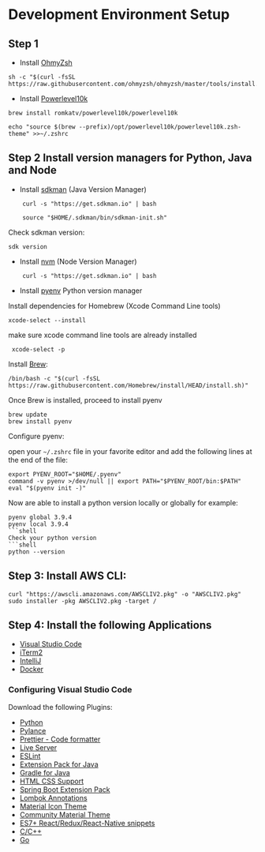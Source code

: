 # Development Environment Setup

## Step 1

- Install [OhmyZsh](https://ohmyz.sh/)


```shell
sh -c "$(curl -fsSL https://raw.githubusercontent.com/ohmyzsh/ohmyzsh/master/tools/install.sh)"

```


- Install [Powerlevel10k](https://ohmyz.sh/)


```shell
brew install romkatv/powerlevel10k/powerlevel10k

echo "source $(brew --prefix)/opt/powerlevel10k/powerlevel10k.zsh-theme" >>~/.zshrc
```


## Step 2 Install version managers for Python, Java and Node


- Install [sdkman](https://sdkman.io/) (Java Version Manager)

```shell
    curl -s "https://get.sdkman.io" | bash

    source "$HOME/.sdkman/bin/sdkman-init.sh"
```

Check sdkman version:

```shell
sdk version
```

- Install [nvm](https://sdkman.io/) (Node Version Manager)

```shell
    curl -s "https://get.sdkman.io" | bash
```


- Install [pyenv]() Python version manager


Install dependencies for Homebrew (Xcode Command Line tools)

```shell
xcode-select --install
```
 make sure xcode command line tools are already installed

```shell
 xcode-select -p
```


Install [Brew](https://brew.sh/):


```shell
/bin/bash -c "$(curl -fsSL https://raw.githubusercontent.com/Homebrew/install/HEAD/install.sh)"
```

Once Brew is installed, proceed to install pyenv
```shell
brew update
brew install pyenv
```

Configure pyenv:

open your `~/.zshrc` file in your favorite editor and add the following lines at the end of the file:

```shell
export PYENV_ROOT="$HOME/.pyenv"
command -v pyenv >/dev/null || export PATH="$PYENV_ROOT/bin:$PATH"
eval "$(pyenv init -)"
```

Now are able to install a python version locally or globally for example:


```shell
pyenv global 3.9.4
pyenv local 3.9.4
```shell
Check your python version
```shell
python --version
```


## Step 3: Install AWS CLI:

```shell
curl "https://awscli.amazonaws.com/AWSCLIV2.pkg" -o "AWSCLIV2.pkg"
sudo installer -pkg AWSCLIV2.pkg -target /
```


## Step 4:  Install the following Applications

- [Visual Studio Code](https://code.visualstudio.com/)
- [iTerm2](https://iterm2.com/)
- [IntelliJ](https://www.jetbrains.com/idea/)
- [Docker](https://www.docker.com)




### Configuring Visual Studio Code

Download the following Plugins:

- [Python](https://marketplace.visualstudio.com/items?itemName=ms-python.python)
- [Pylance](https://marketplace.visualstudio.com/items?itemName=ms-python.vscode-pylance)
- [Prettier - Code formatter](https://marketplace.visualstudio.com/items?itemName=esbenp.prettier-vscode)
- [Live Server](https://marketplace.visualstudio.com/items?itemName=ritwickdey.LiveServer)
- [ESLint](https://marketplace.visualstudio.com/items?itemName=dbaeumer.vscode-eslint)
- [Extension Pack for Java](https://marketplace.visualstudio.com/items?itemName=vscjava.vscode-java-pack)
- [Gradle for Java](https://marketplace.visualstudio.com/items?itemName=vscjava.vscode-gradle)
- [HTML CSS Support](https://marketplace.visualstudio.com/items?itemName=ecmel.vscode-html-css)
- [Spring Boot Extension Pack](https://marketplace.visualstudio.com/items?itemName=vscjava.vscode-spring-boot-dashboard)
- [Lombok Annotations](https://marketplace.visualstudio.com/items?itemName=vscjava.vscode-lombok)
- [Material Icon Theme](https://marketplace.visualstudio.com/items?itemName=PKief.material-icon-theme)
- [Community Material Theme](https://marketplace.visualstudio.com/items?itemName=Equinusocio.vsc-community-material-theme)
- [ES7+ React/Redux/React-Native snippets](https://marketplace.visualstudio.com/items?itemName=dsznajder.es7-react-js-snippets)
- [C/C++](https://marketplace.visualstudio.com/items?itemName=ms-vscode.cpptools)
- [Go](https://marketplace.visualstudio.com/items?itemName=golang.Go)